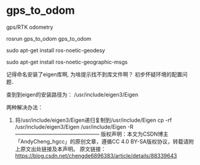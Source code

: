 # gps_to_odom
gps/RTK odometry

rosrun gps_to_odom gps_to_odom


sudo apt-get install ros-noetic-geodesy

sudo apt-get install ros-noetic-geographic-msgs

记得命名安装了eigen库啊, 为啥提示找不到库文件啊？
初步怀疑环境的配置问题．

查到到eigen的安装路径为：
/usr/include/eigen3/Eigen

两种解决办法：
1. 将/usr/include/eigen3/Eigen递归复制到/usr/include/Eigen
cp -rf /usr/include/eigen3/Eigen /usr/include/Eigen -R
————————————————
版权声明：本文为CSDN博主「AndyCheng_hgcc」的原创文章，遵循CC 4.0 BY-SA版权协议，转载请附上原文出处链接及本声明。
原文链接：https://blog.csdn.net/chengde6896383/article/details/88339643
